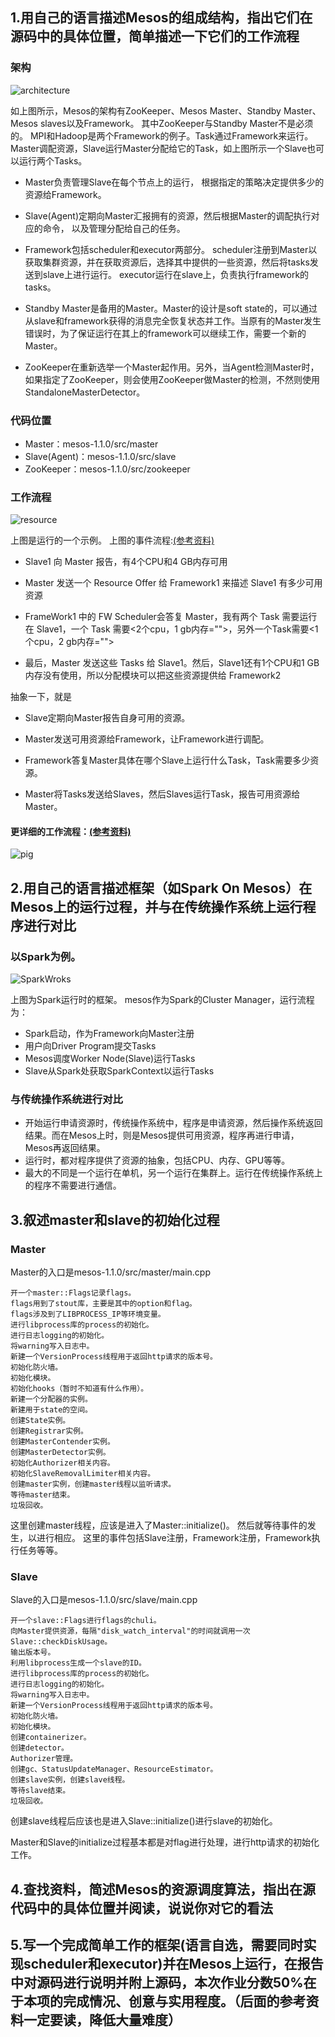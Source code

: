 1.用自己的语言描述Mesos的组成结构，指出它们在源码中的具体位置，简单描述一下它们的工作流程
----

### 架构

![architecture](https://raw.githubusercontent.com/bacTlink/OS-practice/master/hw2/architecture.png)

如上图所示，Mesos的架构有ZooKeeper、Mesos Master、Standby Master、Mesos slaves以及Framework。
其中ZooKeeper与Standby Master不是必须的。
MPI和Hadoop是两个Framework的例子。Task通过Framework来运行。
Master调配资源，Slave运行Master分配给它的Task，如上图所示一个Slave也可以运行两个Tasks。

- Master负责管理Slave在每个节点上的运行，
根据指定的策略决定提供多少的资源给Framework。

- Slave(Agent)定期向Master汇报拥有的资源，然后根据Master的调配执行对应的命令，
以及管理分配给自己的任务。

- Framework包括scheduler和executor两部分。
scheduler注册到Master以获取集群资源，并在获取资源后，选择其中提供的一些资源，然后将tasks发送到slave上进行运行。
executor运行在slave上，负责执行framework的tasks。

- Standby Master是备用的Master。Master的设计是soft state的，可以通过从slave和framework获得的消息完全恢复状态并工作。当原有的Master发生错误时，为了保证运行在其上的framework可以继续工作，需要一个新的Master。

- ZooKeeper在重新选举一个Master起作用。另外，当Agent检测Master时，如果指定了ZooKeeper，则会使用ZooKeeper做Master的检测，不然则使用StandaloneMasterDetector。

### 代码位置

- Master：mesos-1.1.0/src/master
- Slave(Agent)：mesos-1.1.0/src/slave
- ZooKeeper：mesos-1.1.0/src/zookeeper

### 工作流程

![resource](https://raw.githubusercontent.com/bacTlink/OS-practice/master/hw2/Resource.png)

上图是运行的一个示例。
上图的事件流程:[(参考资料)](https://mesos-cn.gitbooks.io/mesos-cn/content/OverView/Mesos-Architecture.html)

- Slave1 向 Master 报告，有4个CPU和4 GB内存可用

- Master 发送一个 Resource Offer 给 Framework1 来描述 Slave1 有多少可用资源

- FrameWork1 中的 FW Scheduler会答复 Master，我有两个 Task 需要运行在 Slave1，一个 Task 需要<2个cpu，1 gb内存="">，另外一个Task需要<1个cpu，2 gb内存="">

- 最后，Master 发送这些 Tasks 给 Slave1。然后，Slave1还有1个CPU和1 GB内存没有使用，所以分配模块可以把这些资源提供给 Framework2

抽象一下，就是

- Slave定期向Master报告自身可用的资源。

- Master发送可用资源给Framework，让Framework进行调配。

- Framework答复Master具体在哪个Slave上运行什么Task，Task需要多少资源。

- Master将Tasks发送给Slaves，然后Slaves运行Task，报告可用资源给Master。

#### 更详细的工作流程：[(参考资料)](http://www.cnblogs.com/popsuper1982/p/5930827.html)

![pig](http://images2015.cnblogs.com/blog/635909/201610/635909-20161004174842567-1059543870.png)


2.用自己的语言描述框架（如Spark On Mesos）在Mesos上的运行过程，并与在传统操作系统上运行程序进行对比
---

### 以Spark为例。

![SparkWroks](http://spark.apache.org/docs/latest/img/cluster-overview.png)

上图为Spark运行时的框架。
mesos作为Spark的Cluster Manager，运行流程为：
- Spark启动，作为Framework向Master注册
- 用户向Driver Program提交Tasks
- Mesos调度Worker Node(Slave)运行Tasks
- Slave从Spark处获取SparkContext以运行Tasks

### 与传统操作系统进行对比
- 开始运行申请资源时，传统操作系统中，程序是申请资源，然后操作系统返回结果。而在Mesos上时，则是Mesos提供可用资源，程序再进行申请，Mesos再返回结果。
- 运行时，都对程序提供了资源的抽象，包括CPU、内存、GPU等等。
- 最大的不同是一个运行在单机，另一个运行在集群上。运行在传统操作系统上的程序不需要进行通信。

3.叙述master和slave的初始化过程
---

### Master

Master的入口是mesos-1.1.0/src/master/main.cpp
```
开一个master::Flags记录flags。
flags用到了stout库，主要是其中的option和flag。
flags涉及到了LIBPROCESS_IP等环境变量。
进行libprocess库的process的初始化。
进行日志logging的初始化。
将warning写入日志中。
新建一个VersionProcess线程用于返回http请求的版本号。
初始化防火墙。
初始化模块。
初始化hooks（暂时不知道有什么作用）。
新建一个分配器的实例。
新建用于state的空间。
创建State实例。
创建Registrar实例。
创建MasterContender实例。
创建MasterDetector实例。
初始化Authorizer相关内容。
初始化SlaveRemovalLimiter相关内容。
创建master实例，创建master线程以监听请求。
等待master结束。
垃圾回收。
```
这里创建master线程，应该是进入了Master::initialize()。
然后就等待事件的发生，以进行相应。
这里的事件包括Slave注册，Framework注册，Framework执行任务等等。

### Slave
Slave的入口是mesos-1.1.0/src/slave/main.cpp

```
开一个slave::Flags进行flags的chuli。
向Master提供资源，每隔"disk_watch_interval"的时间就调用一次Slave::checkDiskUsage。
输出版本号。
利用libprocess生成一个slave的ID。
进行libprocess库的process的初始化。
进行日志logging的初始化。
将warning写入日志中。
新建一个VersionProcess线程用于返回http请求的版本号。
初始化防火墙。
初始化模块。
创建containerizer。
创建detector。
Authorizer管理。
创建gc、StatusUpdateManager、ResourceEstimator。
创建slave实例，创建slave线程。
等待slave结束。
垃圾回收。
```

创建slave线程后应该也是进入Slave::initialize()进行slave的初始化。

Master和Slave的initialize过程基本都是对flag进行处理，进行http请求的初始化工作。


4.查找资料，简述Mesos的资源调度算法，指出在源代码中的具体位置并阅读，说说你对它的看法
---

5.写一个完成简单工作的框架(语言自选，需要同时实现scheduler和executor)并在Mesos上运行，在报告中对源码进行说明并附上源码，本次作业分数50%在于本项的完成情况、创意与实用程度。（后面的参考资料一定要读，降低大量难度）
---
